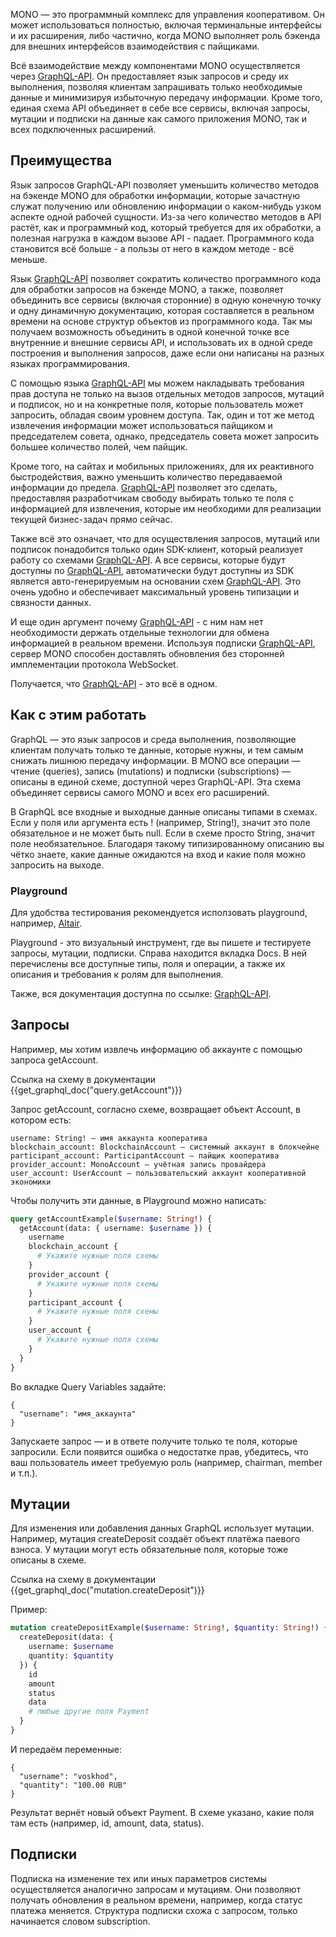 MONO — это программный комплекс для управления кооперативом. Он может использоваться полностью, включая терминальные интерфейсы и их расширения, либо частично, когда MONO выполняет роль бэкенда для внешних интерфейсов взаимодействия с пайщиками.

Всё взаимодействие между компонентами MONO осуществляется через [GraphQL-API](/graphql). Он предоставляет язык запросов и среду их выполнения, позволяя клиентам запрашивать только необходимые данные и минимизируя избыточную передачу информации. Кроме того, единая схема API объединяет в себе все сервисы, включая запросы, мутации и подписки на данные как самого приложения MONO, так и всех подключенных расширений.


## Преимущества

Язык запросов GraphQL-API позволяет уменьшить количество методов на бэкенде MONO для обработки информации, которые зачастную служат получению или обновлению информации о каком-нибудь узком аспекте одной рабочей сущности. Из-за чего количество методов в API растёт, как и программный код, который требуется для их обработки, а полезная нагрузка в каждом вызове API - падает. Программного кода становится всё больше - а пользы от него в каждом методе - всё меньше. 

Язык [GraphQL-API](/graphql) позволяет сократить количество программного кода для обработки запросов на бэкенде MONO, а также, позволяет объединить все сервисы (включая сторонние) в одную конечную точку и одну динамичную документацию, которая составляется в реальном времени на основе структур объектов из программного кода. Так мы получаем возможность объединить в одной конечной точке все внутренние и внешние сервисы API, и использовать их в одной среде построения и выполнения запросов, даже если они написаны на разных языках программирования.

С помощью языка [GraphQL-API](/graphql) мы можем накладывать требования прав доступа не только на вызов отдельных методов запросов, мутаций и подписок, но и на конкретные поля, которые пользователь может запросить, обладая своим уровнем доступа. Так, один и тот же метод извлечения информации может использоваться пайщиком и председателем совета, однако, председатель совета может запросить большее количество полей, чем пайщик. 

Кроме того, на сайтах и мобильных приложениях, для их реактивного быстродействия, важно уменьшить количество передаваемой информации до предела. [GraphQL-API](/graphql) позволяет это сделать, предоставляя разработчикам свободу выбирать только те поля с информацией для извлечения, которые им необходими для реализации текущей бизнес-задач прямо сейчас. 

Также всё это означает, что для осуществления запросов, мутаций или подписок понадобится только один SDK-клиент, который реализует работу со схемами [GraphQL-API](/graphql). А все сервисы, которые будут доступны по [GraphQL-API](/graphql), автоматически будут доступны из SDK является авто-генерируемым на основании схем [GraphQL-API](/graphql). Это очень удобно и обеспечивает максимальный уровень типизации и связности данных. 

И еще один аргумент почему [GraphQL-API](/graphql) - с ним нам нет необходимости держать отдельные технологии для обмена информацией в реальном времени. Используя подписки [GraphQL-API](/graphql), сервер MONO способен доставлять обновления без сторонней имплементации протокола WebSocket. 

Получается, что [GraphQL-API](/graphql) - это всё в одном. 


## Как с этим работать

GraphQL — это язык запросов и среда выполнения, позволяющие клиентам получать только те данные, которые нужны, и тем самым снижать лишнюю передачу информации. В MONO все операции — чтение (queries), запись (mutations) и подписки (subscriptions) — описаны в единой схеме, доступной через GraphQL-API. Эта схема объединяет сервисы самого MONO и всех его расширений.

В GraphQL все входные и выходные данные описаны типами в схемах. Если у поля или аргумента есть ! (например, String!), значит это поле обязательное и не может быть null. Если в схеме просто String, значит поле необязательное. Благодаря такому типизированному описанию вы чётко знаете, какие данные ожидаются на вход и какие поля можно запросить на выходе.


### Playground
Для удобства тестирования рекомендуется исползовать playground, например, [Altair](https://altairgraphql.dev/#download). 

Playground - это визуальный инструмент, где вы пишете и тестируете запросы, мутации, подписки. Справа находится вкладка Docs. В ней перечислены все доступные типы, поля и операции, а также их описания и требования к ролям для выполнения.

Также, вся документация доступна по ссылке: [GraphQL-API](/graphql). 

## Запросы

Например, мы хотим извлечь информацию об аккаунте с помощью запроса getAccount. 

Ссылка на схему в документации {{get_graphql_doc("query.getAccount")}}

Запрос getAccount, согласно схеме, возвращает объект Account, в котором есть:

```
username: String! — имя аккаунта кооператива
blockchain_account: BlockchainAccount — системный аккаунт в блокчейне
participant_account: ParticipantAccount — пайщик кооператива
provider_account: MonoAccount — учётная запись провайдера
user_account: UserAccount — пользовательский аккаунт кооперативной экономики
```



Чтобы получить эти данные, в Playground можно написать:

```graphql
query getAccountExample($username: String!) {
  getAccount(data: { username: $username }) {
    username
    blockchain_account {
      # Укажите нужные поля схемы
    }
    provider_account {
      # Укажите нужные поля схемы
    }
    participant_account {
      # Укажите нужные поля схемы
    }
    user_account {
      # Укажите нужные поля схемы
    }    
  }
}

```

Во вкладке Query Variables задайте:

```
{
  "username": "имя_аккаунта"
}
```

Запускаете запрос — и в ответе получите только те поля, которые запросили. Если появится ошибка о недостатке прав, убедитесь, что ваш пользователь имеет требуемую роль (например, chairman, member и т.п.).

## Мутации
Для изменения или добавления данных GraphQL использует мутации. Например, мутация createDeposit создаёт объект платёжа паевого взноса. У мутации могут есть обязательные поля, которые тоже описаны в схеме.

Ссылка на схему в документации {{get_graphql_doc("mutation.createDeposit")}}

Пример:

```graphql
mutation createDepositExample($username: String!, $quantity: String!) {
  createDeposit(data: { 
    username: $username
    quantity: $quantity
  }) {
    id
    amount
    status
    data
    # любые другие поля Payment
  }
}
```

И передаём переменные:
```
{
  "username": "voskhod",
  "quantity": "100.00 RUB"
}

```

Результат вернёт новый объект Payment. В схеме указано, какие поля там есть (например, id, amount, data, status). 


## Подписки
Подписка на изменение тех или иных параметров системы осуществляется аналогично запросам и мутациям. Они позволяют получать обновления в реальном времени, например, когда статус платежа меняется. Структура подписки схожа с запросом, только начинается словом subscription.

